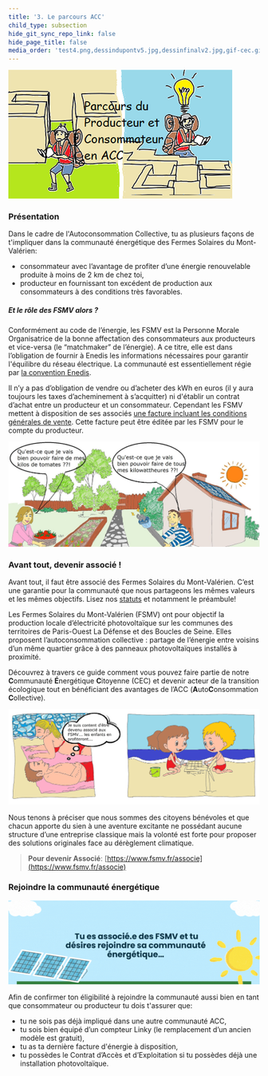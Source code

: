 ```yaml
---
title: '3. Le parcours ACC'
child_type: subsection
hide_git_sync_repo_link: false
hide_page_title: false
media_order: 'test4.png,dessindupontv5.jpg,dessinfinalv2.jpg,gif-cec.gif'
---
```


![test4](test4.png "Le parcours de l'ACC")
### Présentation
Dans le cadre de l'Autoconsommation Collective, tu as plusieurs façons de t'impliquer dans la communauté énergétique des Fermes Solaires du Mont-Valérien:
* consommateur avec l’avantage de profiter d’une énergie renouvelable produite à moins de 2 km de chez toi,
* producteur en fournissant ton excédent de production aux consommateurs à des conditions très favorables.

##### Et le rôle des FSMV alors ?
Conformément au code de l’énergie, les FSMV est la Personne Morale Organisatrice de la bonne affectation des consommateurs aux producteurs et vice-versa (le “matchmaker” de l’énergie). A ce titre, elle est dans l’obligation de fournir à Enedis les informations nécessaires pour garantir l'équilibre du réseau électrique. La communauté est essentiellement régie par [la convention Enedis](https://www.enedis.fr/sites/default/files/documents/pdf/Enedis-FOR-CF_01E.pdf).

Il n’y a pas d’obligation de vendre ou d’acheter des kWh en euros (il y aura toujours les taxes d’acheminement à s’acquitter) ni d'établir un contrat d’achat entre un producteur et un consommateur. Cependant les FSMV mettent à disposition de ses associés [une facture incluant les conditions générales de vente](https://docs.google.com/document/d/1vWNXZJmdZUROnw0flykCL2obWObmSA7i5DAaSXv4Xds/edit?usp=sharing). Cette facture peut être éditée par les FSMV pour le compte du producteur.

![dessinfinalv2](dessinfinalv2.jpg "Echangeons...")

### Avant tout, devenir associé !

Avant tout, il faut être associé des Fermes Solaires du Mont-Valérien. C’est une garantie pour la communauté que nous partageons les mêmes valeurs et les mêmes objectifs. Lisez nos [statuts](https://drive.google.com/file/d/1Wm-hCciqrirz9Dr5PCAuVlpkT0VyI1YP/view?usp=sharing) et notamment le préambule!

Les Fermes Solaires du Mont-Valérien (FSMV) ont pour objectif la production locale d’électricité photovoltaïque sur les communes des territoires de Paris-Ouest La Défense et des Boucles de Seine. Elles proposent l’autoconsommation collective : partage de l’énergie entre voisins d’un même quartier grâce à des panneaux photovoltaïques installés à proximité.

Découvrez à travers ce guide comment vous pouvez faire partie de notre **C**ommunauté **É**nergétique **C**itoyenne (CEC) et devenir acteur de la transition écologique tout en bénéficiant des avantages de l’ACC (**A**uto**C**onsommation **C**ollective).

![dessindupontv5](dessindupontv5.jpg "...pour nos enfants...")

Nous tenons à préciser que nous sommes des citoyens bénévoles et que chacun apporte du sien à une aventure excitante ne possédant aucune structure d’une entreprise classique mais la volonté est forte pour proposer des solutions originales face au dérèglement climatique.
> **Pour devenir Associé**: [https://www.fsmv.fr/associe](https://www.fsmv.fr/associe)

### Rejoindre la communauté énergétique
![gif-cec](gif-cec.gif "Rejoindre la communauté énergétique...")

Afin de confirmer ton éligibilité à rejoindre la communauté aussi bien en tant que consommateur ou producteur tu dois t'assurer que:
* tu ne sois pas déjà impliqué dans une autre communauté ACC,
* tu sois bien équipé d’un compteur Linky (le remplacement d’un ancien modèle est gratuit),
* tu as ta dernière facture d'énergie à disposition,
* tu possèdes le Contrat d’Accès et d’Exploitation si tu possèdes déjà une installation photovoltaïque.

